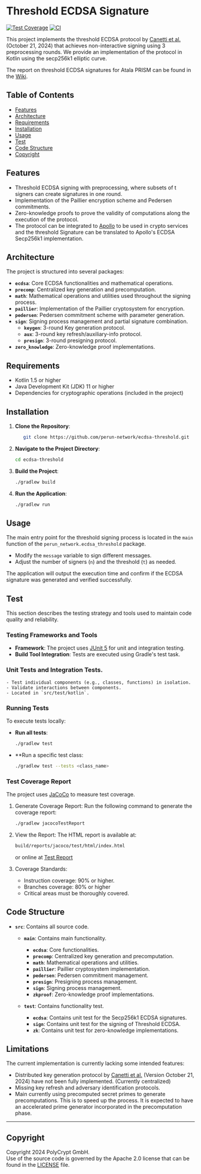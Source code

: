 # Threshold ECDSA Signature

[![Test Coverage](https://github.com/perun-network/ecdsa-threshold/blob/gh-pages/badges/jacoco.svg?raw=true)](https://perun-network.github.io/ecdsa-threshold/)
[![CI](https://github.com/perun-network/ecdsa-threshold/actions/workflows/ci_cd.yml/badge.svg?branch=keygen)](https://github.com/perun-network/ecdsa-threshold/actions/workflows/ci_cd.yml)

This project implements the threshold ECDSA protocol by [Canetti et al.](https://eprint.iacr.org/2021/060) (October 21, 2024) that achieves non-interactive signing using 3 preprocessing rounds.
We provide an implementation of the protocol in Kotlin using the secp256k1 elliptic curve.

The report on threshold ECDSA signatures for Atala PRISM can be found in the [Wiki](https://github.com/perun-network/atala-prism-threshold/wiki/Threshold-ECDSA-Signatures-for-Atala-PRISM-Report).


## Table of Contents

- [Features](#features)
- [Architecture](#architecture)
- [Requirements](#requirements)
- [Installation](#installation)
- [Usage](#usage)
- [Test](#test)
- [Code Structure](#code-structure)
- [Copyright](#copyright)

## Features

- Threshold ECDSA signing with preprocessing, where subsets of t signers can create signatures in one round.
- Implementation of the Paillier encryption scheme and Pedersen commitments.
- Zero-knowledge proofs to prove the validity of computations along the execution of the protocol.
- The protocol can be integrated to [Apollo](https://github.com/hyperledger/identus-apollo) to be used in crypto services and the threshold Signature can be translated to Apollo's ECDSA Secp256k1 implementation.

## Architecture

The project is structured into several packages:

- **`ecdsa`**: Core ECDSA functionalities and mathematical operations.
- **`precomp`**: Centralized key generation and precomputation.
- **`math`**: Mathematical operations and utilities used throughout the signing process.
- **`paillier`**: Implementation of the Paillier cryptosystem for encryption.
- **`pedersen`**: Pedersen commitment scheme with parameter generation.
- **`sign`**: Signing process management and partial signature combination.
  - **`keygen`**: 3-round Key generation protocol.
  - **`aux`**: 3-round key refresh/auxiliary-info protocol.
  - **`presign`**: 3-round presigning protocol.
- **`zero_knowledge`**: Zero-knowledge proof implementations.

## Requirements

- Kotlin 1.5 or higher
- Java Development Kit (JDK) 11 or higher
- Dependencies for cryptographic operations (included in the project)

## Installation

1. **Clone the Repository**:
    ```bash
       git clone https://github.com/perun-network/ecdsa-threshold.git
    ```

2. **Navigate to the Project Directory**:
    ```bash
    cd ecdsa-threshold
    ```

3. **Build the Project**:
    ```bash
    ./gradlew build
    ```

4. **Run the Application**:
    ```bash
    ./gradlew run
    ```

## Usage
The main entry point for the threshold signing process is located in the `main` function of the `perun_network.ecdsa_threshold` package.

- Modify the `message` variable to sign different messages.
- Adjust the number of signers (`n`) and the threshold (`t`) as needed.

The application will output the execution time and confirm if the ECDSA signature was generated and verified successfully.

## Test
This section describes the testing strategy and tools used to maintain code quality and reliability.

### Testing Frameworks and Tools
- **Framework**: The project uses [JUnit 5](https://junit.org/junit5/) for unit and integration testing.
- **Build Tool Integration**: Tests are executed using Gradle's test task.

### Unit Tests and Integration Tests.
    - Test individual components (e.g., classes, functions) in isolation.
    - Validate interactions between components.
    - Located in `src/test/kotlin`.

### Running Tests
To execute tests locally:

- **Run all tests**:
    ```bash
    ./gradlew test
    ```
- **Run a specific test class:
    ```bash
    ./gradlew test --tests <class_name>
    ```
### Test Coverage Report
The project uses [JaCoCo](https://www.eclemma.org/jacoco/) to measure test coverage.

1. Generate Coverage Report: Run the following command to generate the coverage report:
    ```bash
    ./gradlew jacocoTestReport
    ```
2. View the Report: The HTML report is available at:
    ```bash
    build/reports/jacoco/test/html/index.html
    ```
   or online at 
[Test Report](https://perun-network.github.io/ecdsa-threshold/)

3. Coverage Standards:
   - Instruction coverage: 90% or higher.
   - Branches coverage: 80% or higher
   - Critical areas must be thoroughly covered.

## Code Structure
- **`src`**: Contains all source code.
  - **`main`**: Contains main functionality.
    - **`ecdsa`**: Core functionalities.
    - **`precomp`**: Centralized key generation and precomputation.
    - **`math`**: Mathematical operations and utilities.
    - **`paillier`**: Paillier cryptosystem implementation.
    - **`pedersen`**: Pedersen commitment management.
    - **`presign`**: Presigning process management.
    - **`sign`**: Signing process management.
    - **`zkproof`**: Zero-knowledge proof implementations.
    
  - **`test`**: Contains functionality test.
    - **`ecdsa`**: Contains unit test for the Secp256k1 ECDSA signatures. 
    - **`sign`**: Contains unit test for the signing of Threshold ECDSA.
    - **`zk`**: Contains unit test for zero-knowledge implementations.

## Limitations
The current implementation is currently lacking some intended features:

- Distributed key generation protocol by [Canetti et al.](https://eprint.iacr.org/2021/060) (Version October 21, 2024) have not been fully implemented. (Currently centralized)
- Missing key refresh and adversary identification protocols.
- Main currently using precomputed secret primes to generate precomputations. This is to speed up the process. It is expected to have an accelerated prime generator incorporated in the precomputation phase. 

--- 
## Copyright
Copyright 2024 PolyCrypt GmbH. \
Use of the source code is governed by the Apache 2.0 license that can be found in the [LICENSE](LICENSE) file.
